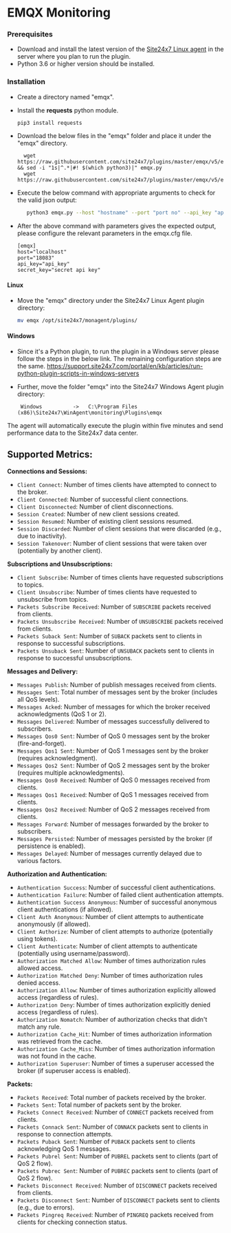 # EMQX Monitoring

### Prerequisites
- Download and install the latest version of the [Site24x7 Linux agent](https://www.site24x7.com/app/client#/admin/inventory/add-monitor) in the server where you plan to run the plugin.
- Python 3.6 or higher version should be installed.

### Installation  

- Create a directory named "emqx".
- Install the **requests** python module.
	```
	pip3 install requests
	```

	
- Download the below files in the "emqx" folder and place it under the "emqx" directory.

		wget https://raw.githubusercontent.com/site24x7/plugins/master/emqx/v5/emqx.py && sed -i "1s|^.*|#! $(which python3)|" emqx.py
		wget https://raw.githubusercontent.com/site24x7/plugins/master/emqx/v5/emqx.cfg

- Execute the below command with appropriate arguments to check for the valid json output:
	```bash
       python3 emqx.py --host "hostname" --port "port no" --api_key "api key" --secret_key "api secret key"
	 ```
- After the above command with parameters gives the expected output, please configure the relevant parameters in the emqx.cfg file.
	```
    [emqx]
    host="localhost"
    port="18083"
    api_key="api_key"
    secret_key="secret api key"
	```	
#### Linux
- Move the "emqx" directory under the Site24x7 Linux Agent plugin directory: 

	```bash
	mv emqx /opt/site24x7/monagent/plugins/
	```

#### Windows
- Since it's a Python plugin, to run the plugin in a Windows server please follow the steps in the below link. The remaining configuration steps are the same.
https://support.site24x7.com/portal/en/kb/articles/run-python-plugin-scripts-in-windows-servers
-  Further, move the folder "emqx" into the  Site24x7 Windows Agent plugin directory:

        Windows          ->   C:\Program Files (x86)\Site24x7\WinAgent\monitoring\Plugins\emqx


The agent will automatically execute the plugin within five minutes and send performance data to the Site24x7 data center.

## Supported Metrics:


**Connections and Sessions:**

- `Client Connect`: Number of times clients have attempted to connect to the broker.
- `Client Connected`: Number of successful client connections.
- `Client Disconnected`: Number of client disconnections.
- `Session Created`: Number of new client sessions created.
- `Session Resumed`: Number of existing client sessions resumed.
- `Session Discarded`: Number of client sessions that were discarded (e.g., due to inactivity).
- `Session Takenover`: Number of client sessions that were taken over (potentially by another client).

**Subscriptions and Unsubscriptions:**

- `Client Subscribe`: Number of times clients have requested subscriptions to topics.
- `Client Unsubscribe`: Number of times clients have requested to unsubscribe from topics.
- `Packets Subscribe Received`: Number of `SUBSCRIBE` packets received from clients.
- `Packets Unsubscribe Received`: Number of `UNSUBSCRIBE` packets received from clients.
- `Packets Suback Sent`: Number of `SUBACK` packets sent to clients in response to successful subscriptions.
- `Packets Unsuback Sent`: Number of `UNSUBACK` packets sent to clients in response to successful unsubscriptions.

**Messages and Delivery:**

- `Messages Publish`: Number of publish messages received from clients.
- `Messages Sent`: Total number of messages sent by the broker (includes all QoS levels).
- `Messages Acked`: Number of messages for which the broker received acknowledgments (QoS 1 or 2).
- `Messages Delivered`: Number of messages successfully delivered to subscribers.
- `Messages Qos0 Sent`: Number of QoS 0 messages sent by the broker (fire-and-forget).
- `Messages Qos1 Sent`: Number of QoS 1 messages sent by the broker (requires acknowledgment).
- `Messages Qos2 Sent`: Number of QoS 2 messages sent by the broker (requires multiple acknowledgments).
- `Messages Qos0 Received`: Number of QoS 0 messages received from clients.
- `Messages Qos1 Received`: Number of QoS 1 messages received from clients.
- `Messages Qos2 Received`: Number of QoS 2 messages received from clients.
- `Messages Forward`: Number of messages forwarded by the broker to subscribers.
- `Messages Persisted`: Number of messages persisted by the broker (if persistence is enabled).
- `Messages Delayed`: Number of messages currently delayed due to various factors.

**Authorization and Authentication:**

- `Authentication Success`: Number of successful client authentications.
- `Authentication Failure`: Number of failed client authentication attempts.
- `Authentication Success Anonymous`: Number of successful anonymous client authentications (if allowed).
- `Client Auth Anonymous`: Number of client attempts to authenticate anonymously (if allowed).
- `Client Authorize`: Number of client attempts to authorize (potentially using tokens).
- `Client Authenticate`: Number of client attempts to authenticate (potentially using username/password).
- `Authorization Matched Allow`: Number of times authorization rules allowed access.
- `Authorization Matched Deny`: Number of times authorization rules denied access.
- `Authorization Allow`: Number of times authorization explicitly allowed access (regardless of rules).
- `Authorization Deny`: Number of times authorization explicitly denied access (regardless of rules).
- `Authorization Nomatch`: Number of authorization checks that didn't match any rule.
- `Authorization Cache_Hit`: Number of times authorization information was retrieved from the cache.
- `Authorization Cache_Miss`: Number of times authorization information was not found in the cache.
- `Authorization Superuser`: Number of times a superuser accessed the broker (if superuser access is enabled).

**Packets:**

- `Packets Received`: Total number of packets received by the broker.
- `Packets Sent`: Total number of packets sent by the broker.
- `Packets Connect Received`: Number of `CONNECT` packets received from clients.
- `Packets Connack Sent`: Number of `CONNACK` packets sent to clients in response to connection attempts.
- `Packets Puback Sent`: Number of `PUBACK` packets sent to clients acknowledging QoS 1 messages.
- `Packets Pubrel Sent`: Number of `PUBREL` packets sent to clients (part of QoS 2 flow).
- `Packets Pubrec Sent`: Number of `PUBREC` packets sent to clients (part of QoS 2 flow).
- `Packets Disconnect Received`: Number of `DISCONNECT` packets received from clients.
- `Packets Disconnect Sent`: Number of `DISCONNECT` packets sent to clients (e.g., due to errors).
- `Packets Pingreq Received`: Number of `PINGREQ` packets received from clients for checking connection status.


